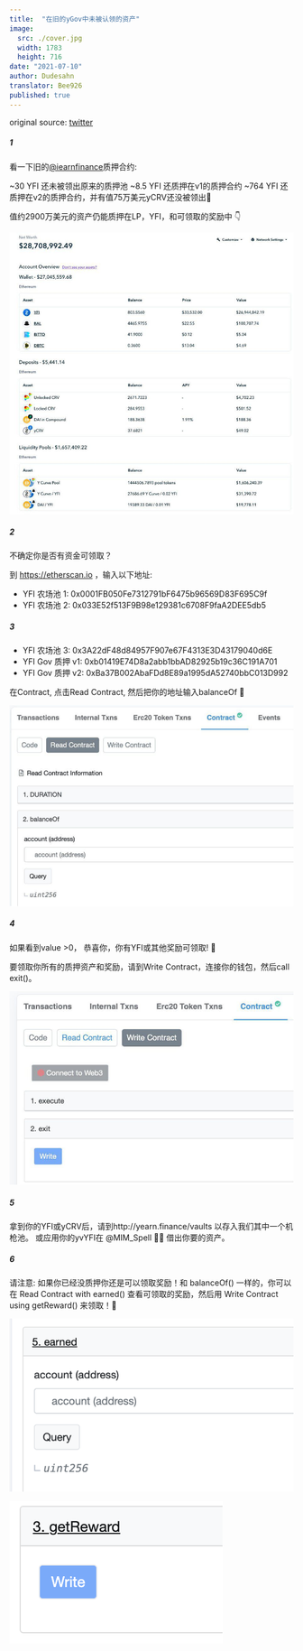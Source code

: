 ```yaml
---
title:  "在旧的yGov中未被认领的资产"
image:
  src: ./cover.jpg
  width: 1783
  height: 716
date: "2021-07-10"
author: Dudesahn
translator: Bee926
published: true
---
```


original source: [twitter](https://twitter.com/dudesahn/status/1413567068583104512)

##### 1

看一下旧的[@iearnfinance](https://twitter.com/iearnfinance)质押合约:

~30 YFI 还未被领出原来的质押池
~8.5 YFI 还质押在v1的质押合约
~764 YFI 还质押在v2的质押合约，并有值75万美元yCRV还没被领出😬

值约2900万美元的资产仍能质押在LP，YFI，和可领取的奖励中 :point_down:

![](image1.jpg)

##### 2

不确定你是否有资金可领取？

到 https://etherscan.io ，输入以下地址:

- YFI 农场池 1: 0x0001FB050Fe7312791bF6475b96569D83F695C9f
- YFI 农场池 2: 0x033E52f513F9B98e129381c6708F9faA2DEE5db5

##### 3

- YFI 农场池 3: 0x3A22dF48d84957F907e67F4313E3D43179040d6E
- YFI Gov 质押 v1: 0xb01419E74D8a2abb1bbAD82925b19c36C191A701
- YFI Gov 质押 v2: 0xBa37B002AbaFDd8E89a1995dA52740bbC013D992

在Contract, 点击Read Contract, 然后把你的地址输入balanceOf 👀

![](image2.jpg)

##### 4

如果看到value >0， 恭喜你，你有YFI或其他奖励可领取! :partying_face:

要领取你所有的质押资产和奖励，请到Write Contract，连接你的钱包，然后call exit()。

![](image3.jpg)

##### 5

拿到你的YFI或yCRV后，请到http://yearn.finance/vaults 以存入我们其中一个机枪池。 或应用你的yvYFI在 @MIM_Spell 🧙‍♂️ 借出你要的资产。

##### 6

请注意: 如果你已经没质押你还是可以领取奖励！和 balanceOf() 一样的，你可以在 Read Contract with earned() 查看可领取的奖励，然后用 Write Contract using getReward() 来领取！🤑

![](image4.png?w=694&h=422) <br>

![](image5.png?w=378&h=252)
